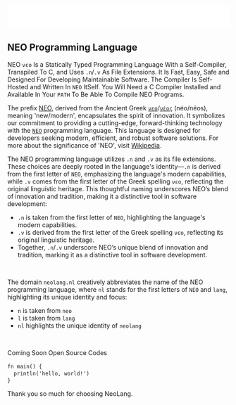 <img width="100%" height="50px" src="https://raw.githubusercontent.com/abdullahalraiyan/raiyan/main/neo.svg" alt="NEO"/>

<h2>NEO Programming Language</h2>

NEO `νεο` Is a Statically Typed Programming Language With a Self-Compiler, Transpiled To C, and Uses `.n`/`.v` As File Extensions. It Is Fast, Easy, Safe and Designed For Developing Maintainable Software. The Compiler Is Self-Hosted and Written In `NEO` ItSelf. You Will Need a C Compiler Installed and Available In Your `PATH` To Be Able To Compile NEO Programs.

The prefix [NEO](https://en.wiktionary.org/wiki/neo-), derived from the Ancient Greek [`νεο`](https://en.wiktionary.org/wiki/%CE%BD%CE%B5%CE%BF-)/[`νέος`](https://en.wiktionary.org/wiki/%CE%BD%CE%AD%CE%BF%CF%82) (néo/néos), meaning 'new/modern', encapsulates the spirit of innovation. It symbolizes our commitment to providing a cutting-edge, forward-thinking technology with the [`NEO`](https://github.com/neolang/neo) programming language. This language is designed for developers seeking modern, efficient, and robust software solutions. For more about the significance of 'NEO', visit [Wikipedia](https://en.wiktionary.org/wiki/neo-).

The NEO programming language utilizes `.n` and `.v` as its file extensions. These choices are deeply rooted in the language's identity—`.n` is derived from the first letter of `NEO`, emphasizing the language's modern capabilities, while `.v` comes from the first letter of the Greek spelling `νεο`, reflecting the original linguistic heritage. This thoughtful naming underscores NEO’s blend of innovation and tradition, making it a distinctive tool in software development:
* `.n` is taken from the first letter of `NEO`, highlighting the language's modern capabilities.
* `.v` is derived from the first letter of the Greek spelling `νεο`, reflecting its original linguistic heritage.
* Together, `.n`/`.v` underscore NEO’s unique blend of innovation and tradition, marking it as a distinctive tool in software development.

<br>

The domain `neolang.nl` creatively abbreviates the name of the NEO programming language, where `nl` stands for the first letters of `NEO` and `lang`, highlighting its unique identity and focus:
* `n` is taken from `neo`
* `l` is taken from `lang`
* `nl` highlights the unique identity of `neolang`

<br>

Coming Soon Open Source Codes

```
fn main() {
  println('hello, world!')
}
```

Thank you so much for choosing NeoLang.
